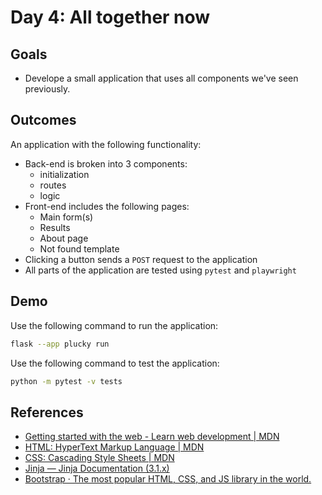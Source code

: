 # Day 4: All together now

## Goals

- Develope a small application that uses all components we've seen previously.

## Outcomes

An application with the following functionality:

- Back-end is broken into 3 components:
  - initialization
  - routes
  - logic
- Front-end includes the following pages:
  - Main form(s)
  - Results
  - About page
  - Not found template
- Clicking a button sends a `POST` request to the application
- All parts of the application are tested using `pytest` and `playwright`

## Demo

Use the following command to run the application:

```bash
flask --app plucky run
```

Use the following command to test the application:

```bash
python -m pytest -v tests
```

## References

- [Getting started with the web - Learn web development | MDN](https://developer.mozilla.org/en-US/docs/Learn/Getting_started_with_the_web)
- [HTML: HyperText Markup Language | MDN](https://developer.mozilla.org/en-US/docs/Web/HTML)
- [CSS: Cascading Style Sheets | MDN](https://developer.mozilla.org/en-US/docs/Web/CSS)
- [Jinja — Jinja Documentation (3.1.x)](https://jinja.palletsprojects.com/en/3.1.x/)
- [Bootstrap · The most popular HTML, CSS, and JS library in the world.](https://getbootstrap.com/)
